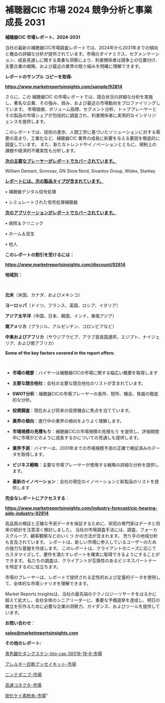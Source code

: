 # 補聴器CIC 市場 2024 競争分析と事業成長 2031

<strong>補聴器CIC 市場レポート、2024-2031</strong>

当社の最新の補聴器CIC市場調査レポートでは、2024年から2031年までの傾向と機会の詳細な分析が提供されています。市場のダイナミクス、セグメンテーション、成長見通しに関する貴重な洞察により、利害関係者は競争上の位置付け、主要企業の戦略、および最近の業界の取り組みを明確に理解できます。



<strong>レポートのサンプル コピーを取得:</strong> <a href=https://www.marketreportsinsights.com/sample/92814>

<strong><u>https://www.marketreportsinsights.com/sample/92814</u></strong></a>

さらに、この 補聴器CIC の市場レポートでは、競合状況の詳細な分析を実施し、著名な企業、その強み、弱み、および最近の市場動向をプロファイリングしています。 市場価値、ボリューム指標、セグメント分析、トッププレーヤーとその製品の市場シェアが包括的に調査され、利害関係者に実用的なインテリジェンスを提供します。

このレポートでは、技術の進歩、人間工学に基づいたソリューションに対する需要の高まり、工業化など、補聴器CIC 業界の成長に影響を与える要因を徹底的に調査しています。 また、新たなトレンドやイノベーションとともに、規制上の課題や経済的不確実性も分析します。



<strong><u>次の主要なプレーヤーがレポートでカバーされています。</u></strong>

William Demant, Sonovav, GN Store Nord, Sivantos Group, Widex, Starkey



<strong><u><b>レポートには、次の製品タイプが含まれています。</b></u></strong>

• 補聴器デジタル信号処理

• シミュレートされた信号処理補聴器



<strong><u><b>次のアプリケーションがレポートでカバーされています。</b></u></strong>

• 病院＆クリニック

• ホーム＆民生

• 他人



<strong><b>このレポートの割引を受けるには：</b></strong>

<a href=https://www.marketreportsinsights.com/discount/92814>

<strong><u>https://www.marketreportsinsights.com/discount/92814</u></strong></a>



<strong>地域別：</strong>

<strong> </strong>



<strong>北米</strong>（米国、カナダ、およびメキシコ）



<strong>ヨーロッパ</strong>（ドイツ、フランス、英国、ロシア、イタリア）



<strong>アジア太平洋</strong>（中国、日本、韓国、インド、東南アジア）



<strong>南アメリカ</strong>（ブラジル、アルゼンチン、コロンビアなど）



<strong>中東およびアフリカ</strong>（サウジアラビア、アラブ首長国連邦、エジプト、ナイジェリア、および南アフリカ）



<strong>Some of the key factors covered in the report offers:</strong>

<strong> </strong>
<ul>
  <li>

<strong>市場の概要</strong>：バイヤーは補聴器CICの市場に関する幅広い概要を取得します</li>
  <li>

<strong>主要な競合他社</strong>：会社の主要な競合他社のリストが含まれています。</li>
  <li>

<strong>SWOT分析</strong>：補聴器CICの市場プレーヤーの長所、短所、機会、脅威の徹底的な分析。</li>
  <li>

<strong>投資調査</strong>：現在および将来の投資機会に焦点を当てています。</li>
  <li>

<strong>業界の傾向</strong>：進行中の業界の傾向をよりよく理解します。</li>
  <li>

<strong>市場規模の見積もり</strong>：補聴器CICの市場規模の見積もり を提供し、評価期間中に市場がどのように成長するかについての見通しも提供します。</li>
  <li>

<strong>業界予測</strong>：バイヤーは、2031年までの市場規模予測の正確で検証済みのデータを取得します。</li>
  <li>

<strong>ビジネス戦略</strong>：主要な市場プレーヤーが使用する戦略の詳細な分析を提供します。</li>
  <li>

<strong>最新のイノベーション</strong>：会社の現在のイノベーションと新製品のリストを提供します</li>
</ul>


<strong>完全なレポートにアクセスする</strong>：

<a href=https://www.marketreportsinsights.com/industry-forecast/cic-hearing-aids-industry-92814>

<strong><u>https://www.marketreportsinsights.com/industry-forecast/cic-hearing-aids-industry-92814</u></strong></a>

高品質の検証と正確な予測データを保証するために、研究の専門家はデータと将来の統計を注意深く検討しました。 当社の市場調査手法には、調査、フォーカスグループ、顧客観察などのいくつ かの方法が含まれます。 売り手の地域分析も言及されています。 レポートは、新しい市場に参入しているユーザーのための強力な基盤を作成します。 このレポートは、クライアントのニーズに応じてカスタマイズして、要件を満たすレポートを確実に取得できるようにすることができます。 私たちの調査は、クライアントが互換性のあるビジネスパートナーを特定するのに役立ちます。

市場のプレーヤーは、レポートで提供される定性的および定量的データを使用して、全体的な市場シナリオを理解できます。

Market Reports Insightsは、当社の最先端のテクノロジーリサーチをはるかに超えて拡大し、会社全体のシニアリーダーに、重要な予備選挙を達成し、明日の確立を形作るために必要な企業の洞察力、ガイダンス、およびツールを提供しています。



<strong><b>お問い合わせ</b></strong>：

<a href=mailto:sales@marketreportsinsights.com>

<strong><u>sales@marketreportsinsights.com</u></strong></a>



<strong>その他のレポート:</strong>

<a href=https://www.linkedin.com/pulse/青色酸化タングステン-bto-cas-39318-18-8-市場-2023-jku5f/>青色酸化タングステン-bto-cas-39318-18-8-市場</a>

<a href=https://www.linkedin.com/pulse/アレルギー診断アッセイキット-市場-2023-swot-分析と最新イノベーション-hl8sf/>アレルギー診断アッセイキット-市場</a>

<a href=https://www.linkedin.com/pulse/ニンテダニブ-市場-2023-競争分析と事業成長-2030-pr-news-hub-tzlpf/>ニンテダニブ-市場</a>

<a href=https://www.linkedin.com/pulse/高速コネクタ-市場-2023-swot-分析と成長率-2030-pr-news-hub-sqplf/>高速コネクタ-市場</a>

<a href=https://www.linkedin.com/pulse/炭化ケイ素粉末-市場-2030-年までの需要に焦点を当てた-2023-ykzhf/>炭化ケイ素粉末-市場</a>"
